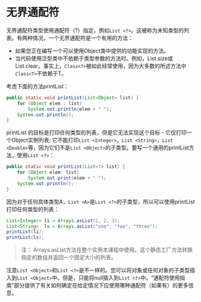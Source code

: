 # 无界通配符

无界通配符类型使用通配符（?）指定，例如`List <?>`。这被称为未知类型的列表。有两种情况，一个无界通配符是一个有用的方法：

* 如果您正在编写一个可以使用Object类中提供的功能实现的方法。
* 当代码使用泛型类中不依赖于类型参数的方法时。例如，List.size或List.clear。事实上，`Class<?>`被如此经常使用，因为大多数的所述方法中`Class<T>`不依赖于T。

考虑下面的方法printList：

```java
public static void printList(List<Object> list) {
    for (Object elem : list)
        System.out.println(elem + " ");
    System.out.println();
}
```

printList 的目标是打印任何类型的列表，但是它无法实现这个目标 - 它仅打印一个Object实例列表; 它不能打印`List <Integer>`，`List <String>`，`List <Double>`等，因为它们不是`List <Object>`的子类型。要写一个通用的printList方法，使用`List <?>`：

```java
public static void printList(List<?> list) {
    for (Object elem: list)
        System.out.print(elem + " ");
    System.out.println();
}
```

因为对于任何具体类型A，`List <A>`是`List <?>`的子类型，所以可以使用printList打印任何类型的列表：

```java
List<Integer> li = Arrays.asList(1, 2, 3);
List<String>  ls = Arrays.asList("one", "two", "three");
printList(li);
printList(ls);
```

> 注：  Arrays.asList方法在整个实例本课程中使用。这个静态工厂方法转换指定的数组并返回一个固定大小的列表。


注意`List <Object>`和`List <?>`是不一样的。您可以将对象或任何对象的子类型插入到`List <Object>`中。但是，只能将null插入到`List <?>`中。“通配符使用指南”部分提供了有关如何确定在给定情况下应使用哪种通配符（如果有）的更多信息。